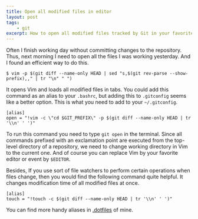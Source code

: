 ```yaml
---
title: Open all modified files in editor
layout: post
tags:
    - git
excerpt: How to open all modified files tracked by Git in your favorite editor.
---
```


Often I finish working day without committing changes to the repository. Thus, next morning
I need to open all the files I was working yesterday. And I found an efficient way to do this.

~~~
$ vim -p $(git diff --name-only HEAD | sed "s,$(git rev-parse --show-prefix),," | tr "\n" " ")
~~~

It opens Vim and loads all modified files in tabs. You could add this command as an alias to your `.bashrc`,
but adding this to `.gitconfig` seems like a better option. This is what you need to add to your `~/.gitconfig`.

~~~
[alias]
open = "!vim -c \"cd $GIT_PREFIX\" -p $(git diff --name-only HEAD | tr '\\n' ' ')"
~~~

To run this command you need to type `git open` in the terminal. Since all commands prefixed with an exclamation
point are executed from the top-level directory of a repository, we need to change working directory in Vim to
the current one. And of course you can replace Vim by your favorite editor or event by `$EDITOR`.

Besides, If you use sort of file watchers to perform certain operations when files change, then
you would find the following command quite helpful. It changes modification time of all modified files at once.

~~~
[alias]
touch = "!touch -c $(git diff --name-only HEAD | tr '\\n' ' ')"
~~~

You can find more handy aliases in [.dotfiles](https://github.com/eprev/dotfiles/blob/master/gitconfig) of mine.
